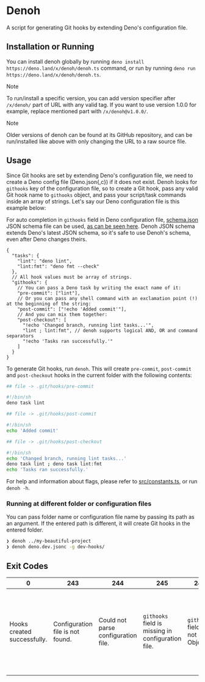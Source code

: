 # Denoh

A script for generating Git hooks by extending Deno's configuration file.

## Installation or Running

You can install denoh globally by running `deno install https://deno.land/x/denoh/denoh.ts` command, or run by running `deno run https://deno.land/x/denoh/denoh.ts`.

> [!NOTE]
> To run/install a specific version, you can add version specifier after `/x/denoh/` part of URL with any valid tag. If you want to use version 1.0.0 for example, replace mentioned part with `/x/denoh@v1.0.0/`.

> [!NOTE]
> Older versions of denoh can be found at its GitHub repository, and can be run/installed like above with only changing the URL to a raw source file.

## Usage

Since Git hooks are set by extending Deno's configuration file, we need to create a Deno config file (Deno.json{,c}) if it does not exist. Denoh looks for `githooks` key of the configuration file, so to create a Git hook, pass any valid Git hook name to `githooks` object, and pass your script/task commands inside an array of strings. Let's say our Deno configuration file is this example below:

For auto completion in `githooks` field in Deno configuration file, [schema.json](schema.json) JSON schema file can be used, [as can be seen here](deno.json#L2). Denoh JSON schema extends Deno's latest JSON schema, so it's safe to use Denoh's schema, even after Deno changes theirs.

```jsonc
{
  "tasks": {
    "lint": "deno lint",
    "lint:fmt": "deno fmt --check"
  },
  // All hook values must be array of strings.
  "githooks": {
    // You can pass a Deno task by writing the exact name of it:
    "pre-commit": ["lint"],
    // Or you can pass any shell command with an exclamation point (!) at the beginning of the string:
    "post-commit": ["!echo 'Added commit'"],
    // And you can mix them together:
    "post-checkout": [
      "!echo 'Changed branch, running lint tasks...'",
      "lint ; lint:fmt", // denoh supports logical AND, OR and command separators
      "!echo 'Tasks ran successfully.'"
    ]
  }
}
```

To generate Git hooks, run `denoh`. This will create `pre-commit`, `post-commit` and `post-checkout` hooks in the current folder with the following contents:

```sh
## file -> .git/hooks/pre-commit

#!/bin/sh
deno task lint

## file -> .git/hooks/post-commit

#!/bin/sh
echo 'Added commit'

## file -> .git/hooks/post-checkout

#!/bin/sh
echo 'Changed branch, running lint tasks...'
deno task lint ; deno task lint:fmt
echo 'Tasks ran successfully.'
```

For help and information about flags, please refer to [src/constants.ts](src/constants.ts#L36-L54), or run `denoh -h`.

### Running at different folder or configuration files

You can pass folder name or configuration file name by passing its path as an argument. If the entered path is different, it will create Git hooks in the entered folder.

```sh
❯ denoh ../my-beautiful-project
❯ denoh deno.dev.jsonc -g dev-hooks/
```

## Exit Codes

| 0                           | 243                              | 244                                 | 245                                                | 246                                | 247                  | 248                                                                                                      | 249                                | 255                           |
| --------------------------- | -------------------------------- | ----------------------------------- | -------------------------------------------------- | ---------------------------------- | -------------------- | -------------------------------------------------------------------------------------------------------- | ---------------------------------- | ----------------------------- |
| Hooks created successfully. | Configuration file is not found. | Could not parse configuration file. | `githooks` field is missing in configuration file. | `githooks` field is not an Object. | No Git hook created. | Current folder is not a Git repository. (To specify a folder to create hooks in, `-g` flag can be used.) | Entered file is not a config file. | An unexpected error occurred. |
